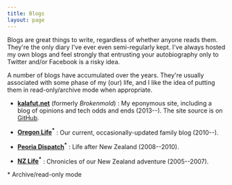 ```yaml
---
title: Blogs
layout: page
---
```

Blogs are great things to write, regardless of whether anyone reads them. They're the only diary I've ever even
semi-regularly kept. I've always hosted my own blogs and feel strongly that entrusting your autobiography
only to Twitter and/or Facebook is a risky idea.

A number of blogs have accumulated over the years. They're usually associated with some phase of my (our)
life, and I like the idea of putting them in read-only/archive mode when appropriate.

- **[kalafut.net](http://kalafut.net)** (formerly *Brokenmold*)
: My eponymous site, including a blog of opinions and tech odds and ends (2013--). The site source is on [GitHub](https://github.com/kalafut/kalafut.net).

- **[Oregon Life](http://blog.kalafut.net)<sup>*</sup>**
: Our current, occasionally-updated family blog (2010--).

- **[Peoria Dispatch](http://pd.kalafut.net)<sup>*</sup>**
: Life after New Zealand (2008--2010).

- **[NZ Life](http://nz.kalafut.net)<sup>*</sup>**
: Chronicles of our New Zealand adventure (2005--2007).

\* Archive/read-only mode
